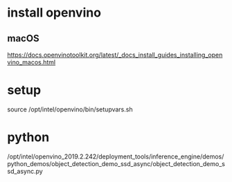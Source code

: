 # install openvino
## macOS

https://docs.openvinotoolkit.org/latest/_docs_install_guides_installing_openvino_macos.html

# setup

source /opt/intel/openvino/bin/setupvars.sh

# python 

/opt/intel/openvino_2019.2.242/deployment_tools/inference_engine/demos/python_demos/object_detection_demo_ssd_async/object_detection_demo_ssd_async.py

